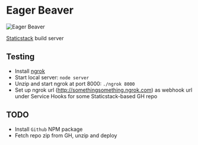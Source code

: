 Eager Beaver
============

![Eager Beaver](https://pbs.twimg.com/media/Bq8FQi5IgAALcku.jpg:large)

[Staticstack](https://github.knowit.no/kyber/staticstack) build server

Testing
-------

 - Install [ngrok](https://ngrok.com/download)
 - Start local server: `node server`
 - Unzip and start ngrok at port 8000: `./ngrok 8000`
 - Set up ngrok url (http://somethingsomething.ngrok.com) as webhook url under Service Hooks for some Staticstack-based GH repo

TODO
----

 - Install `Github` NPM package
 - Fetch repo zip from GH, unzip and deploy
